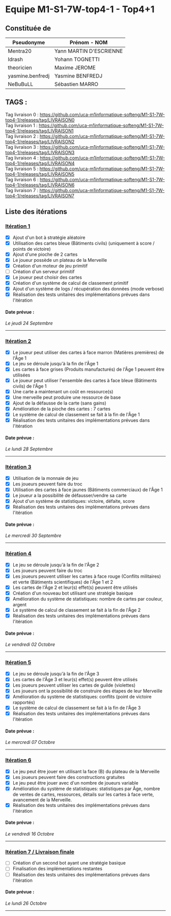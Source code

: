 # Equipe M1-S1-7W-top4-1 - Top4+1

## Constituée de
| Pseudonyme  | Prénom - NOM |
| ----------- | ------------ |
| Mentra20  | Yann MARTIN D'ESCRIENNE  |
| Idrash | Yohann TOGNETTI |
| theoricien  | Maxime JEROME  |
| yasmine.benfredj | Yasmine BENFREDJ |
| NeBuBuLL | Sébastien MARRO |

## TAGS :
Tag livraison 0 : https://github.com/uca-m1informatique-softeng/M1-S1-7W-top4-1/releases/tag/LIVRAISON0  
Tag livraison 1 : https://github.com/uca-m1informatique-softeng/M1-S1-7W-top4-1/releases/tag/LIVRAISON1  
Tag livraison 2 : https://github.com/uca-m1informatique-softeng/M1-S1-7W-top4-1/releases/tag/LIVRAISON2  
Tag livraison 3 : https://github.com/uca-m1informatique-softeng/M1-S1-7W-top4-1/releases/tag/LIVRAISON3  
Tag livraison 4 : https://github.com/uca-m1informatique-softeng/M1-S1-7W-top4-1/releases/tag/LIVRAISON4  
Tag livraison 5 : https://github.com/uca-m1informatique-softeng/M1-S1-7W-top4-1/releases/tag/LIVRAISON5  
Tag livraison 6 : https://github.com/uca-m1informatique-softeng/M1-S1-7W-top4-1/releases/tag/LIVRAISON6  
Tag livraison 7 : https://github.com/uca-m1informatique-softeng/M1-S1-7W-top4-1/releases/tag/LIVRAISON7  

## Liste des itérations

### [Itération 1](https://github.com/uca-m1informatique-softeng/M1-S1-7W-top4-1/milestone/1)  
- [X] Ajout d'un bot à stratégie aléatoire  
- [X] Utilisation des cartes bleue (Bâtiments civils) (uniquement à score / points de victoire)  
- [X] Ajout d'une pioche de 2 cartes  
- [X] Le joueur possède un plateau de la Merveille  
- [X] Création d'un moteur de jeu primitif  
- [ ] Création d'un serveur primitif  
- [X] Le joueur peut choisir des cartes  
- [X] Création d'un système de calcul de classement primitif  
- [X] Ajout d'un système de logs / récupération des données (mode verbose)  
- [X] Réalisation des tests unitaires des implémentations prévues dans l'itération  

#### Date prévue :  

*Le jeudi 24 Septembre*  

-----------------------------------------------
### [Itération 2](https://github.com/uca-m1informatique-softeng/M1-S1-7W-top4-1/milestone/2)  
- [X] Le joueur peut utiliser des cartes à face marron (Matières premières) de l'Âge 1  
- [X] Le jeu se déroule jusqu'à la fin de l'Âge 1  
- [X] Les cartes à face grises (Produits manufacturés) de l'Âge 1 peuvent être utilisées  
- [X] Le joueur peut utiliser l'ensemble des cartes à face bleue (Bâtiments civils) de l'Âge 1  
- [X] Une carte a maintenant un coût en ressource(s)  
- [X] Une merveille peut produire une ressource de base  
- [X] Ajout de la défausse de la carte (sans gains)  
- [X] Amélioration de la pioche des cartes : 7 cartes  
- [X] Le système de calcul de classement se fait à la fin de l'Âge 1  
- [X] Réalisation des tests unitaires des implémentations prévues dans l'itération  

#### Date prévue :  

*Le lundi 28 Septembre*  

-----------------------------------------------

### [Itération 3](https://github.com/uca-m1informatique-softeng/M1-S1-7W-top4-1/milestone/3)
- [X] Utilisation de la monnaie de jeu  
- [X] Les joueurs peuvent faire du troc  
- [X] Utilisation des cartes à face jaunes (Bâtiments commerciaux) de l'Âge 1  
- [X] Le joueur a la possibilité de défausser/vendre sa carte  
- [X] Ajout d'un système de statistiques: victoire, défaite, score  
- [X] Réalisation des tests unitaires des implémentations prévues dans l'itération  

#### Date prévue :  

*Le mercredi 30 Septembre*  

-----------------------------------------------

### [Itération 4](https://github.com/uca-m1informatique-softeng/M1-S1-7W-top4-1/milestone/4)
- [X] Le jeu se déroule jusqu'à la fin de l'Âge 2
- [X] Les joueurs peuvent faire du troc
- [X] Les joueurs peuvent utiliser les cartes à face rouge (Conflits militaires) et verte (Bâtiments scientifiques) de l'Âge 1 et 2
- [X] Les cartes de l'Âge 2 et leur(s) effet(s) peuvent être utilisés
- [X] Création d'un nouveau bot utilisant une stratégie basique
- [X] Amélioration du système de statistiques: nombre de cartes par couleur, argent
- [X] Le système de calcul de classement se fait à la fin de l'Âge 2
- [X] Réalisation des tests unitaires des implémentations prévues dans l'itération

#### Date prévue :  

*Le vendredi 02 Octobre*  

-----------------------------------------------

### [Itération 5](https://github.com/uca-m1informatique-softeng/M1-S1-7W-top4-1/milestone/5)
- [X] Le jeu se déroule jusqu'à la fin de l'Âge 3
- [X] Les cartes de l'Âge 3 et leur(s) effet(s) peuvent être utilisés
- [X] Les joueurs peuvent utiliser les cartes de guilde (violettes)
- [X] Les joueurs ont la possibilité de construire des étapes de leur Merveille
- [X] Amélioration du système de statistiques: conflits (point de victoire rapportés)
- [X] Le système de calcul de classement se fait à la fin de l'Âge 3
- [X] Réalisation des tests unitaires des implémentations prévues dans l'itération

#### Date prévue :  

*Le mercredi 07 Octobre*  

-----------------------------------------------

### [Itération 6](https://github.com/uca-m1informatique-softeng/M1-S1-7W-top4-1/milestone/6)
- [X] Le jeu peut être jouer en utilisant la face (B) du plateau de la Merveille
- [X] Les joueurs peuvent faire des constructions gratuites
- [X] Le jeu peut être jouer avec d'un nombre de joueurs variable
- [X] Amélioration du système de statistiques: statistiques par Âge, nombre de ventes de cartes, ressources, détails sur les cartes à face verte,  avancement de la Merveille.
- [X] Réalisation des tests unitaires des implémentations prévues dans l'itération

#### Date prévue :  

*Le vendredi 16 Octobre*  

-----------------------------------------------

### [Itération 7 / Livraison finale](https://github.com/uca-m1informatique-softeng/M1-S1-7W-top4-1/milestone/7)
- [ ] Création d'un second bot ayant une stratégie basique
- [ ] Finalisation des implémentations restantes
- [ ] Réalisation des tests unitaires des implémentations prévues dans l'itération

#### Date prévue :  

*Le lundi 26 Octobre*  

-----------------------------------------------

